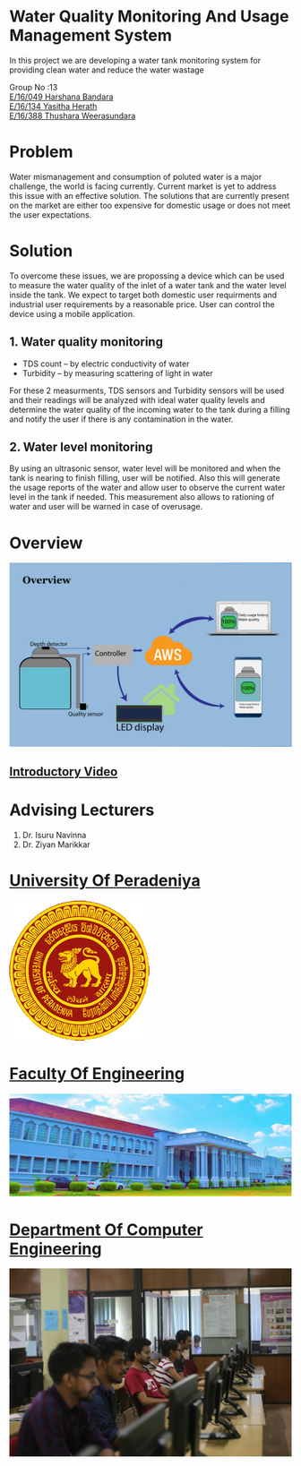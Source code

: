 # Water Quality Monitoring And Usage Management System
In this project we are developing a water tank monitoring system for providing clean water and reduce the water wastage

Group No :13<br/>
[ E/16/049      Harshana Bandara](e16049@eng.pdn.ac.lk)           
[ E/16/134      Yasitha Herath](e16134@eng.pdn.ac.lk)                  
[ E/16/388      Thushara Weerasundara](e16388@eng.pdn.ac.lk)       

# Problem

Water mismanagement and consumption of poluted water is a major challenge, the world is facing currently. Current market is yet to address this issue with an effective solution. The solutions that are currently present on the market are either too expensive for domestic usage or does not meet the user expectations.


# Solution

To overcome these issues, we are propossing a device which can be used to measure the water quality of the inlet of a water tank and the water level inside the tank. We expect to target both domestic user requirments and industrial user requirements by a reasonable price. User can control the device using a mobile application.

## 1.	Water quality monitoring

* TDS count – by electric conductivity of water
* Turbidity – by measuring scattering of light in water

For these 2 measurments, TDS sensors and Turbidity sensors will be used and their readings will be analyzed with ideal water quality levels and determine the water quality of the incoming water to the tank during a filling and notify the user if there is any contamination in the water.


## 2.	Water level monitoring

By using an ultrasonic sensor, water level will be monitored and when the tank is nearing to finish filling, user will be notified.
Also this will generate the usage reports of the water and allow user to observe the current water level in the tank if needed. This measurement also allows to rationing of water and user will be warned in case of overusage.

# Overview

![](images/project.png)


## [Introductory Video](https://github.com/cepdnaclk/e16-3yp-water-quality-monitoring-and-usage-monitoring-system/blob/main/video/Water%20Quality%20Monitoring%20and%20Usage%20Monitoring%20System.mp4)




# Advising Lecturers

   1. Dr. Isuru Navinna
   2. Dr. Ziyan Marikkar


# [University Of Peradeniya](https://www.pdn.ac.lk/uop/directory/index.php)

![](images/University_of_Peradeniya_crest.png)

# [Faculty Of Engineering](http://eng.pdn.ac.lk/)

![](images/ar.jpg)

# [Department Of Computer Engineering](http://www.ce.pdn.ac.lk/)

![](images/DeptMainLab.jpg)

